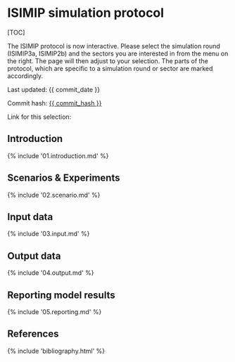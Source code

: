 # ISIMIP simulation protocol

<div data-component="config"></div>

[TOC]

The ISIMIP protocol is now interactive. Please select the simulation round (ISIMIP3a, ISIMIP2b) and the sectors you are interested in from the menu on the right. The page will then adjust to your selection. The parts of the protocol, which are specific to a simulation round or sector are marked accordingly.

Last updated: {{ commit_date }}

Commit hash: <a href="{{ commit_url }}">{{ commit_hash }}</a>

Link for this selection: <span data-component="link"></span>

## Introduction

{% include '01.introduction.md' %}

## Scenarios & Experiments

{% include '02.scenario.md' %}

## Input data

{% include '03.input.md' %}

## Output data

{% include '04.output.md' %}

## Reporting model results

{% include '05.reporting.md' %}

## References

{% include 'bibliography.html' %}
